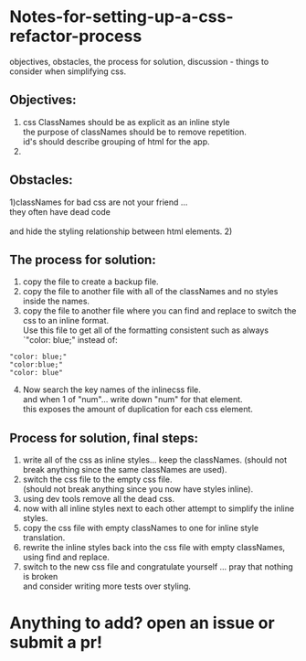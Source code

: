 # Notes-for-setting-up-a-css-refactor-process
objectives, obstacles, the process for solution, discussion - things to consider when simplifying css.

## Objectives:
1) css ClassNames should be as explicit as an inline style 
<br/>the purpose of classNames should be to remove repetition.
<br/>id's should describe grouping of html for the app.
2) 

## Obstacles:
1)classNames for bad css are not your friend ... 
<br/>they often have dead code  
<br/>and hide the styling relationship between html elements.
2) 

## The process for solution:
1) copy the file to create a backup file.
2) copy the file to another file with all of the classNames and no styles inside the names.
3) copy the file to another file where you can find and replace to switch the css to an inline format.
<br/>Use this file to get all of the formatting consistent such as always `"color: blue;" instead of:
```
"color: blue;"
"color:blue;"
"color: blue"
```
4) Now search the key names of the inlinecss file. 
<br/>and when 1 of "num"... write down "num" for that element.
<br/>this exposes the amount of duplication for each css element.


## Process for solution, final steps: 
1) write all of the css as inline styles... keep the classNames.
(should not break anything since the same classNames are used).
2) switch the css file to the empty css file. 
<br/>(should not break anything since you now have styles inline).
3) using dev tools remove all the dead css.
4) now with all inline styles next to each other attempt to simplify the inline styles.
5) copy the css file with empty classNames to one for inline style translation.
6) rewrite the inline styles back into the css file with empty classNames, using find and replace.
7) switch to the new css file and congratulate yourself ... pray that nothing is broken 
<br/>and consider writing more tests over styling.

# Anything to add? open an issue or submit a pr!
